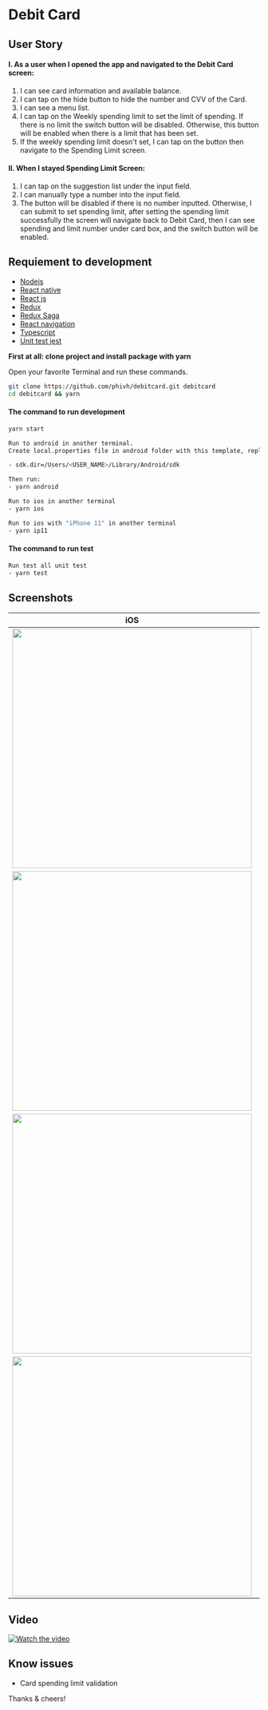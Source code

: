 # Debit Card

## User Story

#### I. As a user when I opened the app and navigated to the Debit Card screen:

1. I can see card information and available balance.
2. I can tap on the hide button to hide the number and CVV of the Card.
3. I can see a menu list.
4. I can tap on the Weekly spending limit to set the limit of spending. If there is no limit the switch button will be disabled. Otherwise, this button will be enabled when there is a limit that has been set.
5. If the weekly spending limit doesn't set, I can tap on the button then navigate to the Spending Limit screen.

#### II. When I stayed Spending Limit Screen:

1. I can tap on the suggestion list under the input field.
2. I can manually type a number into the input field.
3. The button will be disabled if there is no number inputted. Otherwise, I can submit to set spending limit, after setting the spending limit successfully the screen will navigate back to Debit Card, then I can see spending and limit number under card box, and the switch button will be enabled.

## Requiement to development

- [Nodejs](https://nodejs.org/en/)
- [React native](https://reactnative.dev/)
- [React js](https://reactjs.org/)
- [Redux](https://redux.js.org/)
- [Redux Saga](https://redux-saga.js.org/)
- [React navigation](https://reactnavigation.org/)
- [Typescript](https://www.typescriptlang.org/)
- [Unit test jest](https://jestjs.io/docs/en/tutorial-react-native)

**First at all: clone project and install package with yarn**

Open your favorite Terminal and run these commands.

```sh
git clone https://github.com/phivh/debitcard.git debitcard
cd debitcard && yarn
```

#### The command to run development

```sh
yarn start

Run to android in another terminal.
Create local.properties file in android folder with this template, replace USER_NAME by computer username.

- sdk.dir=/Users/<USER_NAME>/Library/Android/sdk

Then run:
- yarn android

Run to ios in another terminal
- yarn ios

Run to ios with "iPhone 11" in another terminal
- yarn ip11
```

#### The command to run test

```sh
Run test all unit test
- yarn test
```

## Screenshots

| iOS                                                    | Android                                                    |
| ------------------------------------------------------ | ---------------------------------------------------------- |
| <img with="288" height="480" src="assets/ios-1.png" /> | <img with="288" height="480" src="assets/android-1.jpg" /> |
| <img with="288" height="480" src="assets/ios-2.png" /> | <img with="288" height="480" src="assets/android-2.jpg" /> |
| <img with="288" height="480" src="assets/ios-3.png" /> | <img with="288" height="480" src="assets/android-3.jpg" /> |
| <img with="288" height="480" src="assets/ios-4.png" /> | <img with="288" height="480" src="assets/android-4.jpg" /> |

## Video

[![Watch the video](assets/thumb.png)](https://youtu.be/k8BEcheU_Rc)

## Know issues

- Card spending limit validation

Thanks & cheers!
